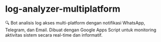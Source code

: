 # log-analyzer-multiplatform
🔍 Bot analisis log akses multi-platform dengan notifikasi WhatsApp, Telegram, dan Email. Dibuat dengan Google Apps Script untuk monitoring aktivitas sistem secara real-time dan informatif.

